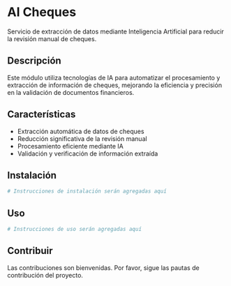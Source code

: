 # AI Cheques

Servicio de extracción de datos mediante Inteligencia Artificial para reducir la revisión manual de cheques.

## Descripción

Este módulo utiliza tecnologías de IA para automatizar el procesamiento y extracción de información de cheques, mejorando la eficiencia y precisión en la validación de documentos financieros.

## Características

- Extracción automática de datos de cheques
- Reducción significativa de la revisión manual
- Procesamiento eficiente mediante IA
- Validación y verificación de información extraída

## Instalación

```bash
# Instrucciones de instalación serán agregadas aquí
```

## Uso

```bash
# Instrucciones de uso serán agregadas aquí
```

## Contribuir

Las contribuciones son bienvenidas. Por favor, sigue las pautas de contribución del proyecto.